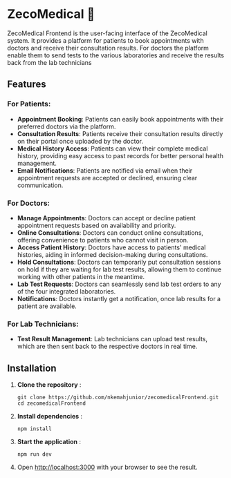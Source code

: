 # ZecoMedical 🏥
ZecoMedical Frontend is the user-facing interface of the ZecoMedical system. It provides a platform for patients to book appointments with doctors and receive their consultation results. For doctors the platform enable them to send tests to the various laboratories and receive the results back from the lab technicians

## Features

### For Patients:
- **Appointment Booking**: Patients can easily book appointments with their preferred doctors via the platform.
- **Consultation Results**: Patients receive their consultation results directly on their portal once uploaded by the doctor.
- **Medical History Access**: Patients can view their complete medical history, providing easy access to past records for better personal health management.
- **Email Notifications**: Patients are notified via email when their appointment requests are accepted or declined, ensuring clear communication.

### For Doctors:
- **Manage Appointments**: Doctors can accept or decline patient appointment requests based on availability and priority.
- **Online Consultations**: Doctors can conduct online consultations, offering convenience to patients who cannot visit in person.
- **Access Patient History**: Doctors have access to patients' medical histories, aiding in informed decision-making during consultations.
- **Hold Consultations**: Doctors can temporarily put consultation sessions on hold if they are waiting for lab test results, allowing them to continue working with other patients in the meantime.
- **Lab Test Requests**: Doctors can seamlessly send lab test orders to any of the four integrated laboratories.
- **Notifications**: Doctors instantly get a notification, once lab results for a patient are available.

### For Lab Technicians:
- **Test Result Management**: Lab technicians can upload test results, which are then sent back to the respective doctors in real time.

##  Installation
1. **Clone the repository** :
    ```` 
    git clone https://github.com/nkemahjunior/zecomedicalFrontend.git
    cd zecomedicalFrontend
    ````
2. **Install dependencies** :
   ````
   npm install
    ````
3. **Start the application** :
      ````
   npm run dev
    ````
4. Open [http://localhost:3000](http://localhost:3000) with your browser to see the result.

